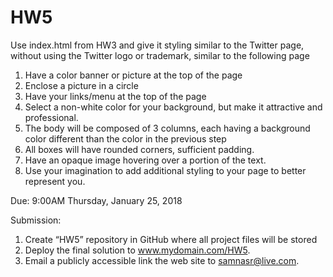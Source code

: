 # HW5
Use index.html from HW3 and give it styling similar to the Twitter page, without using the Twitter logo or trademark, similar to the following page
 

1.	Have a color banner or picture at the top of the page
2.	Enclose a picture in a circle
3.	Have your links/menu at the top of the page
4.	Select a non-white color for your background, but make it attractive and professional.
5.	The body will be composed of 3 columns, each having a background color different than the color in the previous step
6.	All boxes will have rounded corners, sufficient padding.
7.	Have an opaque image hovering over a portion of the text.
8.	Use your imagination to add additional styling to your page to better represent you.


Due: 9:00AM Thursday, January 25, 2018

Submission: 
1.	Create “HW5” repository in GitHub where all project files will be stored
2.	Deploy the final solution to www.mydomain.com/HW5.  
3.	Email a publicly accessible link the web site to samnasr@live.com. 

